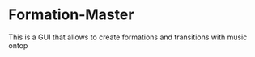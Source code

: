 # Formation-Master
This is a GUI that allows to create formations and transitions with music ontop 

